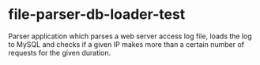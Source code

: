 # file-parser-db-loader-test
Parser application which parses a web server access log file, loads the log to MySQL and checks if a given IP makes more than a certain number of requests for the given duration.
